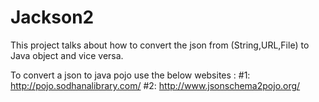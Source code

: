 # Jackson2

This project talks about how to convert the json from (String,URL,File) to Java object and vice versa.

To convert a json to java pojo use the below websites :
#1: http://pojo.sodhanalibrary.com/
#2: http://www.jsonschema2pojo.org/
